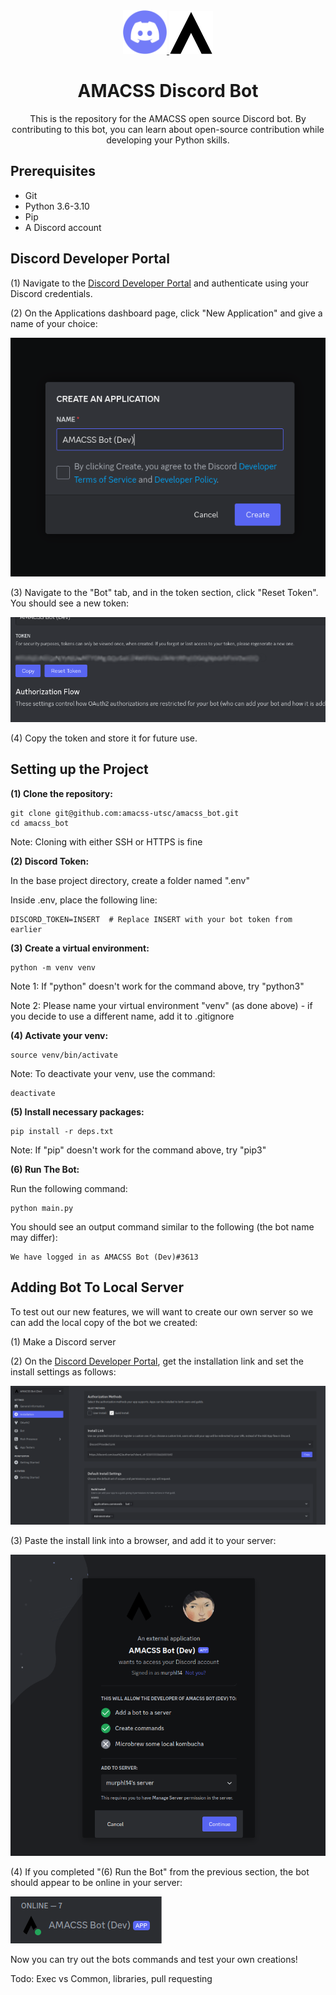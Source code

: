 <div align="center">
  <a href="https://discord.com" target="_blank">
      <img width="70" src="docs/images/discord.svg">
  </a>
  <a href="https://amacss.org/" target="_blank">
      <img width="70" src="docs/images/amacss.svg">
  </a>

  <h1>AMACSS Discord Bot</h1>

  <p>
    This is the repository for the AMACSS open source Discord bot. By contributing to this bot, you can learn about open-source contribution while developing your Python skills.
  </p>
</div>

## Prerequisites

- Git
- Python 3.6-3.10
- Pip
- A Discord account


## Discord Developer Portal

(1) Navigate to the <a href="https://discord.com/developers/applications">Discord Developer Portal</a> and authenticate using your Discord credentials.

(2) On the Applications dashboard page, click "New Application" and give a name of your choice:

![alt text](/docs/images/instructions1.png)

(3) Navigate to the "Bot" tab, and in the token section, click "Reset Token". You should see a new token:

![alt text](/docs/images/instructions2.png)

(4) Copy the token and store it for future use.

## Setting up the Project

<b>(1) Clone the repository:</b>
```
git clone git@github.com:amacss-utsc/amacss_bot.git
cd amacss_bot
```

Note: Cloning with either SSH or HTTPS is fine

<b>(2) Discord Token:</b>

In the base project directory, create a folder named ".env"

Inside .env, place the following line:

```
DISCORD_TOKEN=INSERT  # Replace INSERT with your bot token from earlier
```

<b> (3) Create a virtual environment: </b>

```
python -m venv venv
```

Note 1: If "python" doesn't work for the command above, try "python3"

Note 2: Please name your virtual environment "venv" (as done above) - if you decide to use a different name, add it to .gitignore

<b>(4) Activate your venv:</b>
```
source venv/bin/activate
```

Note: To deactivate your venv, use the command:
```
deactivate
```

<b>(5) Install necessary packages:</b>
```
pip install -r deps.txt
```

Note: If "pip" doesn't work for the command above, try "pip3"

<b>(6) Run The Bot:</b>

Run the following command:

```
python main.py
```

You should see an output command similar to the following (the bot name may differ):

```
We have logged in as AMACSS Bot (Dev)#3613
```

## Adding Bot To Local Server

To test out our new features, we will want to create our own server so we can add the local copy of the bot we created:

(1) Make a Discord server

(2) On the <a href="https://discord.com/developers/applications">Discord Developer Portal</a>, get the installation link and set the install settings as follows:

![alt text](docs/images/instructions3.png)

(3) Paste the install link into a browser, and add it to your server:

![alt text](docs/images/instructions4.png)

(4) If you completed "(6) Run the Bot" from the previous section, the bot should appear to be online in your server:

![alt text](docs/images/instructions5.png)

Now you can try out the bots commands and test your own creations!

Todo: Exec vs Common, libraries, pull requesting